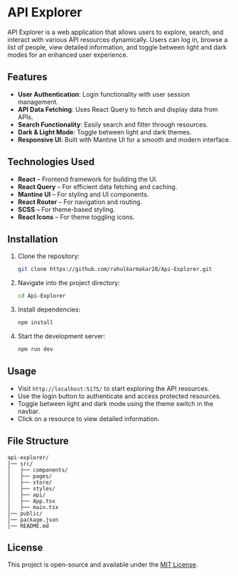 # API Explorer

API Explorer is a web application that allows users to explore, search, and interact with various API resources dynamically. Users can log in, browse a list of people, view detailed information, and toggle between light and dark modes for an enhanced user experience.

## Features

- **User Authentication**: Login functionality with user session management.
- **API Data Fetching**: Uses React Query to fetch and display data from APIs.
- **Search Functionality**: Easily search and filter through resources.
- **Dark & Light Mode**: Toggle between light and dark themes.
- **Responsive UI**: Built with Mantine UI for a smooth and modern interface.

## Technologies Used

- **React** – Frontend framework for building the UI.
- **React Query** – For efficient data fetching and caching.
- **Mantine UI** – For styling and UI components.
- **React Router** – For navigation and routing.
- **SCSS** – For theme-based styling.
- **React Icons** – For theme toggling icons.

## Installation

1. Clone the repository:
   ```sh
   git clone https://github.com/rahulkarmakar28/Api-Explorer.git
   ```
2. Navigate into the project directory:
   ```sh
   cd Api-Explorer
   ```
3. Install dependencies:
   ```sh
   npm install
   ```
4. Start the development server:
   ```sh
   npm run dev
   ```

## Usage

- Visit `http://localhost:5175/` to start exploring the API resources.
- Use the login button to authenticate and access protected resources.
- Toggle between light and dark mode using the theme switch in the navbar.
- Click on a resource to view detailed information.

## File Structure

```
api-explorer/
│── src/
│   ├── components/
│   ├── pages/
│   ├── store/
│   ├── styles/
│   ├── api/
│   ├── App.tsx
│   ├── main.tsx
│── public/
│── package.json
│── README.md
```

## License

This project is open-source and available under the [MIT License](LICENSE).